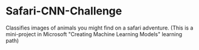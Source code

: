 

# Safari-CNN-Challenge

Classifies images of animals you might find on a safari adventure.
(This is a mini-project in Microsoft "Creating Machine Learning Models" learning path)

